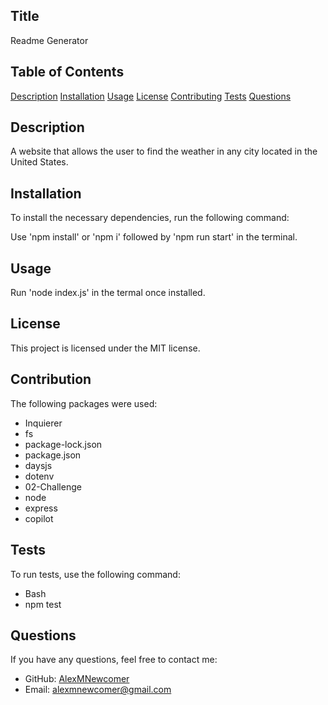 ## Title
Readme Generator

## Table of Contents
[Description](#description)
[Installation](#installation)
[Usage](#usage)
[License](#license)
[Contributing](#contributing)
[Tests](#tests)
[Questions](#questions)

## Description
A website that allows the user to find the weather in any city located in the United States.

## Installation
To install the necessary dependencies, run the following command:

Use 'npm install' or 'npm i' followed by 'npm run start' in the terminal.

## Usage
Run 'node index.js' in the termal once installed.

## License
This project is licensed under the MIT license.

## Contribution
The following packages were used:
- Inquierer
- fs
- package-lock.json
- package.json
- daysjs
- dotenv
- 02-Challenge
- node
- express
- copilot

## Tests
To run tests, use the following command:

- Bash
- npm test

## Questions
If you have any questions, feel free to contact me:
- GitHub: [AlexMNewcomer](https://github.com/AlexMNewcomer)
- Email: alexmnewcomer@gmail.com